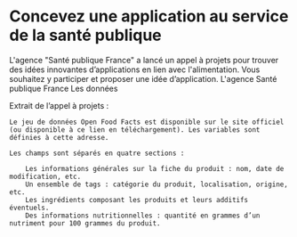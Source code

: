 # Concevez une application au service de la santé publique

L'agence "Santé publique France" a lancé un appel à projets pour trouver des idées innovantes d’applications en lien avec l'alimentation. Vous souhaitez y participer et proposer une idée d’application.
L'agence Santé publique France
Les données

Extrait de l’appel à projets :

    Le jeu de données Open Food Facts est disponible sur le site officiel (ou disponible à ce lien en téléchargement). Les variables sont définies à cette adresse.

    Les champs sont séparés en quatre sections :

        Les informations générales sur la fiche du produit : nom, date de modification, etc.
        Un ensemble de tags : catégorie du produit, localisation, origine, etc.
        Les ingrédients composant les produits et leurs additifs éventuels.
        Des informations nutritionnelles : quantité en grammes d’un nutriment pour 100 grammes du produit.

